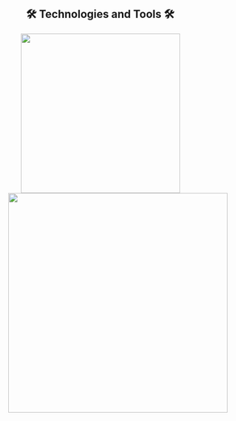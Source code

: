 <h2 align="center">🛠 Technologies and Tools 🛠</h2>
<div align=center>
  <a href="#" title="NgoNgocHuyIT">
    <img width="315" align="center" src="https://github-readme-stats.vercel.app/api/top-langs/?username=ngongochuyoky&hide=c%23,powershell,Mathematica,Ruby,Objective-C,Objective-C%2b%2b,Cuda&title_color=61dafb&text_color=ffffff&icon_color=61dafb&bg_color=20232a&langs_count=8&layout=compact&border_color=61dafb&hide_border=true" />
  </a>
  <a href="#" title="Trungquandev">
    <img align="right" width="434" src="https://github-readme-stats.vercel.app/api?username=ngongochuyoky&show_icons=true&theme=react&border_color=61dafb&hide_border=true" />
  </a>
</div>
